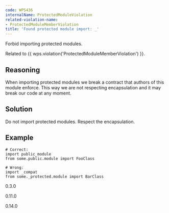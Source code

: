 ```yaml
---
code: WPS436
internalName: ProtectedModuleViolation
related-violation-name:
- ProtectedModuleMemberViolation
title: 'Found protected module import: _'
---
```


Forbid importing protected modules.

Related to {{ wps.violation('ProtectedModuleMemberViolation') }}.

## Reasoning
When importing protected modules we break a contract that authors of
this module enforce. This way we are not respecting encapsulation
and it may break our code at any moment.

## Solution
Do not import protected modules. Respect the encapsulation.

## Example

    # Correct:
    import public_module
    from some.public.module import FooClass
    
    # Wrong:
    import _compat
    from some._protected.module import BarClass

<div class="versionadded">

0.3.0

</div>

<div class="versionchanged">

0.11.0

</div>

<div class="versionchanged">

0.14.0

</div>